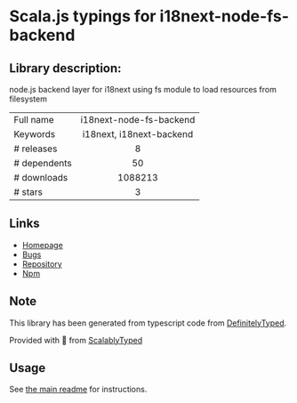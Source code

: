 
# Scala.js typings for i18next-node-fs-backend


## Library description:
node.js backend layer for i18next using fs module to load resources from filesystem

|                    |                 |
| ------------------ | :-------------: |
| Full name          | i18next-node-fs-backend |
| Keywords           | i18next, i18next-backend |
| # releases         | 8 |
| # dependents       | 50 |
| # downloads        | 1088213 |
| # stars            | 3 |

## Links
- [Homepage](https://github.com/i18next/i18next-node-fs-backend)
- [Bugs](https://github.com/i18next/i18next-node-fs-backend/issues)
- [Repository](https://github.com/i18next/i18next-node-fs-backend)
- [Npm](https://www.npmjs.com/package/i18next-node-fs-backend)
    


## Note
This library has been generated from typescript code from [DefinitelyTyped](https://definitelytyped.org).

Provided with :purple_heart: from [ScalablyTyped](https://github.com/oyvindberg/ScalablyTyped)

## Usage
See [the main readme](../../readme.md) for instructions.


